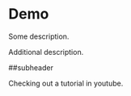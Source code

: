 # Demo

Some description.

Additional description.

##subheader

Checking out a tutorial in youtube.